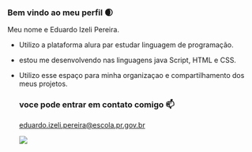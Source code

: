 ### Bem vindo  ao meu perfil 🌒

Meu nome e Eduardo Izeli Pereira.

- Utilizo a plataforma alura par estudar linguagem de programação.
- estou me desenvolvendo nas linguagens java Script, HTML e CSS.
- Utilizo esse espaço para minha organizaçao e compartilhamento dos meus projetos.

  ### voce pode entrar em contato comigo 📫
  eduardo.izeli.pereira@escola.pr.gov.br

  ![](https://media.tenor.com/bThossHecm4AAAAd/yo-no-puedo-tengo-futbol.gif)

  

